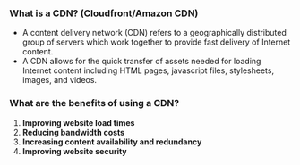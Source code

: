 ### What is a CDN? (Cloudfront/Amazon CDN)
- A content delivery network (CDN) refers to a geographically distributed group of servers which work together to provide fast delivery of Internet content.
- A CDN allows for the quick transfer of assets needed for loading Internet content including HTML pages, javascript files, stylesheets, images, and videos.
### What are the benefits of using a CDN?
1. **Improving website load times**
2. **Reducing bandwidth costs**
3. **Increasing content availability and redundancy**
4. **Improving website security**
<!--stackedit_data:
eyJoaXN0b3J5IjpbMTQxMjY0NDgxMF19
-->